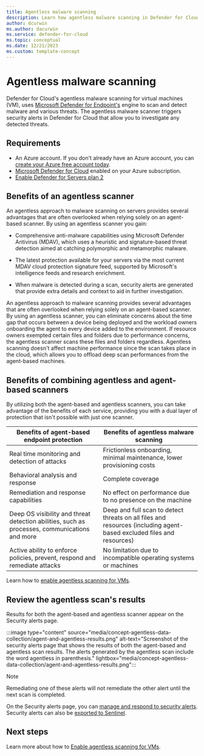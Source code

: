 ```yaml
---
title: Agentless malware scanning
description: Learn how agentless malware scanning in Defender for Cloud can protect your virtual machines from malware.
author: dcurwin
ms.author: dacurwin
ms.service: defender-for-cloud
ms.topic: conceptual
ms.date: 12/21/2023
ms.custom: template-concept
---
```


# Agentless malware scanning

Defender for Cloud's agentless malware scanning for virtual machines (VM), uses [Microsoft Defender for Endpoint's](integration-defender-for-endpoint.md) engine to scan and detect malware and various threats. The agentless malware scanner triggers security alerts in Defender for Cloud that allow you to investigate any detected threats.

## Requirements

- An Azure account. If you don't already have an Azure account, you can [create your Azure free account today](https://azure.microsoft.com/free/).
- [Microsoft Defender for Cloud](connect-azure-subscription.md) enabled on your Azure subscription.
- [Enable Defender for Servers plan 2](tutorial-enable-servers-plan.md#select-a-defender-for-servers-plan)

## Benefits of an agentless scanner

An agentless approach to malware scanning on servers provides several advantages that are often overlooked when relying solely on an agent-based scanner. By using an agentless scanner you gain:

- Comprehensive anti-malware capabilities using Microsoft Defender Antivirus (MDAV), which uses a heuristic and signature-based threat detection aimed at catching polymorphic and metamorphic malware. 

- The latest protection available for your servers via the most current MDAV cloud protection signature feed, supported by Microsoft's intelligence feeds and research enrichment.

- When malware is detected during a scan, security alerts are generated that provide extra details and context to aid in further investigation.

An agentless approach to malware scanning provides several advantages that are often overlooked when relying solely on an agent-based scanner. By using an agentless scanner, you can eliminate concerns about the time gap that occurs between a device being deployed and the workload owners onboarding the agent to every device added to the environment. If resource owners exempted certain files and folders due to performance concerns, the agentless scanner scans these files and folders regardless. Agentless scanning doesn't affect machine performance since the scan takes place in the cloud, which allows you to offload deep scan performances from the agent-based machines.

## Benefits of combining agentless and agent-based scanners

By utilizing both the agent-based and agentless scanners, you can take advantage of the benefits of each service, providing you with a dual layer of protection that isn't possible with just one scanner.

| **Benefits of agent-based endpoint protection** | **Benefits of agentless malware scanning** |
|--|--|
| Real time monitoring and detection of attacks | Frictionless onboarding, minimal maintenance, lower provisioning costs |
| Behavioral analysis and response | Complete coverage |
| Remediation and response capabilities | No effect on performance due to no presence on the machine |
| Deep OS visibility and threat detection abilities, such as processes, communications and more | Deep and full scan to detect threats on all files and resources (including agent-based excluded files and resources)|
|Active ability to enforce policies, prevent, respond and remediate attacks| No limitation due to incompatible operating systems or machines |

Learn how to [enable agentless scanning for VMs](enable-agentless-scanning-vms.md).

## Review the agentless scan's results

Results for both the agent-based and agentless scanner appear on the Security alerts page.

:::image type="content" source="media/concept-agentless-data-collection/agent-and-agentless-results.png" alt-text="Screenshot of the security alerts page that shows the results of both the agent-based and agentless scan results. The alerts generated by the agentless scan include the word agentless in parenthesis." lightbox="media/concept-agentless-data-collection/agent-and-agentless-results.png":::

> [!NOTE]
> Remediating one of these alerts will not remediate the other alert until the next scan is completed.

On the Security alerts page, you can [manage and respond to security alerts](managing-and-responding-alerts.md). Security alerts can also be [exported to Sentinel](export-to-siem.md).

## Next steps

Learn more about how to [Enable agentless scanning for VMs](enable-agentless-scanning-vms.md).

